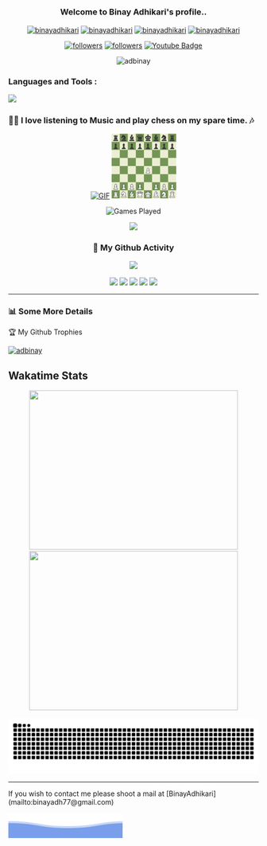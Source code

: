 <h3 align="center">
  Welcome to Binay Adhikari's profile..
</h3>

<p align="center">
  <a href="https://twitter.com/MeBinay_77" target="blank"><img align="center" src="https://raw.githubusercontent.com/rahuldkjain/github-profile-readme-generator/master/src/images/icons/Social/twitter.svg" alt="binayadhikari" height="30" width="40" /></a>
<a href="https://www.linkedin.com/in/binay-adhikari-6846571b1/" target="blank"><img align="center" src="https://raw.githubusercontent.com/rahuldkjain/github-profile-readme-generator/master/src/images/icons/Social/linked-in-alt.svg" alt="binayadhikari" height="30" width="40" /></a>
<a href="https://www.facebook.com/binay.ad.14" target="blank"><img align="center" src="https://raw.githubusercontent.com/rahuldkjain/github-profile-readme-generator/master/src/images/icons/Social/facebook.svg" alt="binayadhikari" height="30" width="40" /></a>
<a href="https://www.instagram.com/binayadh77/?hl=en" target="blank"><img align="center" src="https://raw.githubusercontent.com/rahuldkjain/github-profile-readme-generator/master/src/images/icons/Social/instagram.svg" alt="binayadhikari" height="30" width="40" /></a>
</p>
<p align="center">
  <a href="https://twitter.com/MeBinay_77">
    <img alt="followers" title="Follow me on Twitter" src="https://custom-icon-badges.herokuapp.com/twitter/follow/MeBinay_77?color=236ad3&labelColor=1da1f2&label=Follow&logo=twitter-outline&logoColor=white&style=for-the-badge"/></a>
  <a href="https://github.com/AdBinay">
    <img alt="followers" title="Follow me on Github" src="https://custom-icon-badges.herokuapp.com/github/followers/AdBinay?color=333333&labelColor=111111&style=for-the-badge&logo=person-add&label=Follow&logoColor=white"/></a>
    <a href="https://twitter.com/MeBinay_77">
      <img src="https://img.shields.io/badge/YouTube-red?style=for-the-badge&logo=youtube&logoColor=white" alt="Youtube Badge"/>
    </a>
    <p align="center"> <img src="https://komarev.com/ghpvc/?username=adbinay&label=Profile%20views&color=0e75b6&style=flat" alt="adbinay" /> </p>
</p>

<h3 align="left">Languages and Tools : </h3>

![](https://skillicons.dev/icons?i=html,css,javascript,typescript,azure,bots,mysql,mongodb,java,git,github,python,django,c,dotnet,r,netlify,postgres,postman,react,vscode,vercel,ruby,workers&perline=20) 


### 👨‍💻 I love listening to Music and play chess on my spare time. 🎶

<p align="center">
    <a href="https://open.spotify.com/user/31e3fbrl3vx44htpj4td4cqbmoha" target="_blank"><img  alt="GIF" height="150px" margin-L   src="https://media.giphy.com/media/J5B1Y8QZnzXXbLQIBu/giphy.gif" /></a>
  <a href="https://www.chess.com/member/bina0" target="_blank"><img  alt="GIF" height="130px" width="130px" src="chess.gif" /></a>
</p>
<p align="center">
    <img src="https://img.shields.io/badge/Games%20Played-6487-blue" alt="Games Played" />
</p>

<p align="center">
  <a href="https://open.spotify.com/user/31e3fbrl3vx44htpj4td4cqbmoha" target="_blank"><img src="https://spotify.bikram.io/api?theme=dark&rainbow=true" /></a>
</p>


<div align="center">

### 👨 My Github Activity

<img src="https://github-readme-streak-stats.herokuapp.com/?user=AdBinay&theme=algolia&hide_border=true" width="700"/>

![](http://github-profile-summary-cards.vercel.app/api/cards/profile-details?username=AdBinay&theme=github_dark)
![](http://github-profile-summary-cards.vercel.app/api/cards/repos-per-language?username=AdBinay&theme=github_dark)
![](http://github-profile-summary-cards.vercel.app/api/cards/most-commit-language?username=AdBinay&theme=github_dark)
![](http://github-profile-summary-cards.vercel.app/api/cards/stats?username=AdBinay&theme=github_dark)
![](http://github-profile-summary-cards.vercel.app/api/cards/productive-time?username=AdBinay&theme=github_dark&utcOffset=8)

</div>



<hr>


### 📊 Some More Details

<p>🏆 My Github Trophies</p> 

<p> <a href="https://github.com/ryo-ma/github-profile-trophy"><img src="https://github-profile-trophy.vercel.app/?username=AdBinay" alt="adbinay" /></a> </p>

## Wakatime Stats
<p align="center"><img src="https://wakatime.com/share/@7f95f4cd-9167-4de0-ab15-da199a0261c7/81e5fe4e-4a12-4e2a-a3e1-82f4bf20b2dc.svg" height="320" width="420">
<img src="https://wakatime.com/share/@7f95f4cd-9167-4de0-ab15-da199a0261c7/9e540dcc-e32c-4371-bac6-30a951a84661.svg" height="320" width="420">
  
</p>

<img  src="https://raw.githubusercontent.com/AdBinay/AdBinay/output/snake.svg" alt="Snake animation" /> 
<hr>
If you wish to contact me please shoot a mail at  [BinayAdhikari](mailto:binayadh77@gmail.com)

![](bottom_header.svg)

